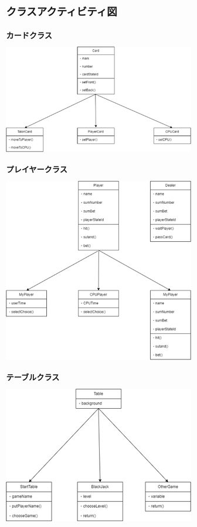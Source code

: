 # クラスアクティビティ図

## カードクラス
<img src='../img/classActivity01.png'>

## プレイヤークラス
<img src='../img/classActivity02.png'>

## テーブルクラス
<img src='../img/classActivity03.png'>
